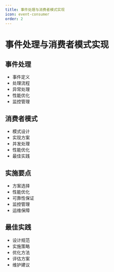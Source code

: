 ```yaml
---
title: 事件处理与消费者模式实现
icon: event-consumer
order: 2
---
```


# 事件处理与消费者模式实现

## 事件处理
- 事件定义
- 处理流程
- 异常处理
- 性能优化
- 监控管理

## 消费者模式
- 模式设计
- 实现方案
- 并发处理
- 性能优化
- 最佳实践

## 实施要点
- 方案选择
- 性能优化
- 可靠性保证
- 监控管理
- 运维保障

## 最佳实践
- 设计规范
- 实施策略
- 优化方法
- 评估方案
- 维护建议
